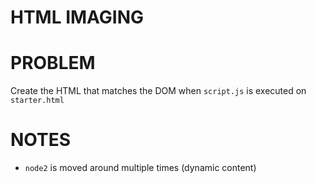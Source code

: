 # HTML IMAGING

# PROBLEM

Create the HTML that matches the DOM when `script.js` is executed on `starter.html`

# NOTES

- `node2` is moved around multiple times (dynamic content)
